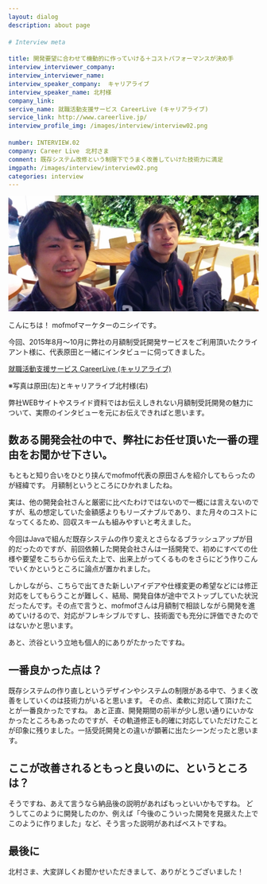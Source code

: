 ```yaml
---
layout: dialog
description: about page

# Interview meta

title: 開発要望に合わせて機動的に作っていける＋コストパフォーマンスが決め手
interview_interviewer_company:
interview_interviewer_name:
interview_speaker_company:  キャリアライブ
interview_speaker_name: 北村様
company_link:
sercive_name: 就職活動支援サービス CareerLive (キャリアライブ)
service_link: http://www.careerlive.jp/
interview_profile_img: /images/interview/interview02.png

number: INTERVIEW.02
company: Career Live　北村さま
comment: 既存システム改修という制限下でうまく改善していけた技術力に満足
imgpath: /images/interview/interview02.png
categories: interview
---
```


![北村様・原田](/images/interview/kitamura-harada.jpg)

こんにちは！
mofmofマーケターのニシイです。

今回、2015年8月～10月に弊社の月額制受託開発サービスをご利用頂いたクライアント様に、代表原田と一緒にインタビューに伺ってきました。

[就職活動支援サービス CareerLive (キャリアライブ)](http://www.careerlive.jp/)

※写真は原田(左)とキャリアライブ北村様(右)

弊社WEBサイトやスライド資料ではお伝えしきれない月額制受託開発の魅力について、実際のインタビューを元にお伝えできればと思います。

## 数ある開発会社の中で、弊社にお任せ頂いた一番の理由をお聞かせ下さい。

もともと知り合いをひとり挟んでmofmof代表の原田さんを紹介してもらったのが経緯です。
月額制というところにひかれましたね。

実は、他の開発会社さんと厳密に比べたわけではないので一概には言えないのですが、私の想定していた金額感よりもリーズナブルであり、また月々のコストになってくるため、回収スキームも組みやすいと考えました。

今回はJavaで組んだ既存システムの作り変えとさらなるブラッシュアップが目的だったのですが、前回依頼した開発会社さんは一括開発で、初めにすべての仕様や要望をこちらから伝えた上で、出来上がってくるものをさらにどう作りこんでいくかというところに論点が置かれました。

しかしながら、こちらで出てきた新しいアイデアや仕様変更の希望などには修正対応をしてもらうことが難しく、結局、開発自体が途中でストップしていた状況だったんです。その点で言うと、mofmofさんは月額制で相談しながら開発を進めていけるので、対応がフレキシブルですし、技術面でも充分に評価できたのではないかと思います。

あと、渋谷という立地も個人的にありがたかったですね。

## 一番良かった点は？

既存システムの作り直しというデザインやシステムの制限がある中で、うまく改善をしていくのは技術力がいると思います。
その点、柔軟に対応して頂けたことが一番良かったですね。
あと正直、開発期間の前半が少し思い通りにいかなかったところもあったのですが、その軌道修正も的確に対応していただけたことが印象に残りました。一括受託開発との違いが顕著に出たシーンだったと思います。

## ここが改善されるともっと良いのに、というところは？

そうですね、あえて言うなら納品後の説明があればもっといいかもですね。
どうしてこのように開発したのか、例えば「今後のこういった開発を見据えた上でこのように作りました」など、そう言った説明があればベストですね。

## 最後に

北村さま、大変詳しくお聞かせいただきまして、ありがとうございました！
